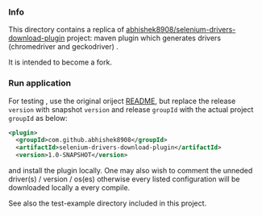 ### Info

This directory contains a replica of [abhishek8908/selenium-drivers-download-plugin](https://github.com/abhishek8908/selenium-drivers-download-plugin)
project:
maven plugin which generates drivers (chromedriver and geckodriver) .

It is intended to become a fork.

### Run application

For testing , use the original oriject [README](https://github.com/abhishek8908/selenium-drivers-download-plugin/blob/master/README.md),
but replace the release `version` with snapshot `version`
and release `groupId` with the actual project `groupId`
as below:
```xml
<plugin>
  <groupId>com.github.abhishek8908</groupId>
  <artifactId>selenium-drivers-download-plugin</artifactId>
  <version>1.0-SNAPSHOT</version>
```

and install the plugin locally.
One may also wish to comment the unneded driver(s) / version / os(es) otherwise every listed configuration
will be downloaded locally a every compile.

See also the test-example directory included in this project.

